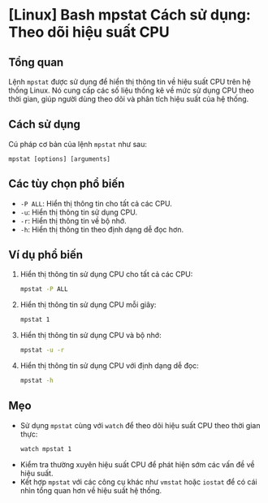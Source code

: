 # [Linux] Bash mpstat Cách sử dụng: Theo dõi hiệu suất CPU

## Tổng quan
Lệnh `mpstat` được sử dụng để hiển thị thông tin về hiệu suất CPU trên hệ thống Linux. Nó cung cấp các số liệu thống kê về mức sử dụng CPU theo thời gian, giúp người dùng theo dõi và phân tích hiệu suất của hệ thống.

## Cách sử dụng
Cú pháp cơ bản của lệnh `mpstat` như sau:
```
mpstat [options] [arguments]
```

## Các tùy chọn phổ biến
- `-P ALL`: Hiển thị thông tin cho tất cả các CPU.
- `-u`: Hiển thị thông tin sử dụng CPU.
- `-r`: Hiển thị thông tin về bộ nhớ.
- `-h`: Hiển thị thông tin theo định dạng dễ đọc hơn.

## Ví dụ phổ biến
1. Hiển thị thông tin sử dụng CPU cho tất cả các CPU:
   ```bash
   mpstat -P ALL
   ```

2. Hiển thị thông tin sử dụng CPU mỗi giây:
   ```bash
   mpstat 1
   ```

3. Hiển thị thông tin sử dụng CPU và bộ nhớ:
   ```bash
   mpstat -u -r
   ```

4. Hiển thị thông tin sử dụng CPU với định dạng dễ đọc:
   ```bash
   mpstat -h
   ```

## Mẹo
- Sử dụng `mpstat` cùng với `watch` để theo dõi hiệu suất CPU theo thời gian thực:
  ```bash
  watch mpstat 1
  ```
- Kiểm tra thường xuyên hiệu suất CPU để phát hiện sớm các vấn đề về hiệu suất.
- Kết hợp `mpstat` với các công cụ khác như `vmstat` hoặc `iostat` để có cái nhìn tổng quan hơn về hiệu suất hệ thống.